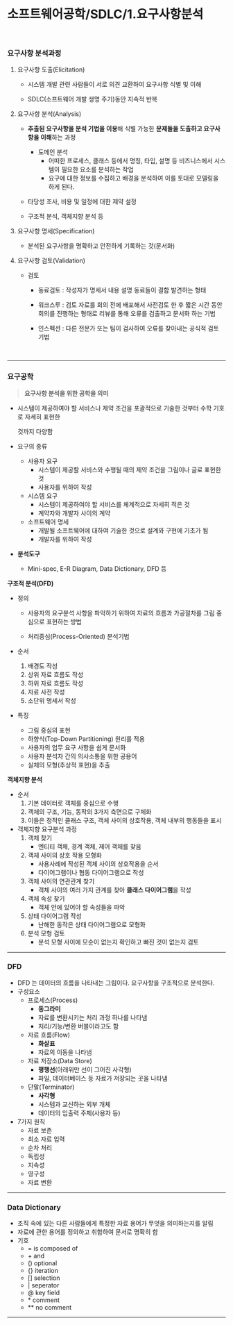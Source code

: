 # 소프트웨어공학/SDLC/1.요구사항분석

<br>

### 요구사항 분석과정

1. 요구사항 도출(Elicitation)

   * 시스템 개발 관련 사람들이 서로 의견 교환하여 요구사항 식별 및 이해

   * SDLC(소프트웨어 개발 생명 주기)동안 지속적 반복

2. 요구사항 분석(Analysis)

   * **추출된 요구사항을 분석 기법을 이용**해 식별 가능한 **문제들을 도출하고 요구사항을 이해**하는 과정
     * 도메인 분석
       * 어떠한 프로세스, 클래스 등에서 명칭, 타입, 설명 등 비즈니스에서 시스템이 필요한 요소를 분석하는 작업
       * 요구에 대한 정보를 수집하고 배경을 분석하여 이를 토대로 모델링을 하게 된다.

   * 타당성 조사, 비용 및 일정에 대한 제약 설정

   * 구조적 분석, 객체지향 분석 등

3. 요구사항 명세(Specification)
   * 분석된 요구사항을 명확하고 안전하게 기록하는 것(문서화)

4. 요구사항 검토(Validation)

   * 검토

     * 동료검토 : 작성자가 명세서 내용 설명 동료들이 결함 발견하는 형태

     * 워크스루 : 검토 자료를 회의 전에 배포해서 사전검토 한 후 짧은 시간 동안 회의를 진행하는 형태로 리뷰를 통해 오류를 검출하고 문서화 하는 기법

     * 인스펙션 : 다른 전문가 또는 팀이 검사하여 오류를 찾아내는 공식적 검토 기법

       <Br>

---

### 요구공학

>  **요구사항 분석을 위한 공학을 의미**

* 시스템이 제공하여야 할 서비스나 제약 조건을 포괄적으로 기술한 것부터 수학 기호로 자세히 표현한 

  것까지 다양함

* 요구의 종류

  * 사용자 요구 
    * 시스템이 제공할 서비스와 수행될 때의 제약 조건을 그림이나 글로 표현한 것 
    * 사용자를 위하여 작성 
  * 시스템 요구
    * 시스템이 제공하여야 할 서비스를 체계적으로 자세히 적은 것 
    * 계약자와 개발자 사이의 계약 
  * 소프트웨어 명세
    * 개발될 소프트웨어에 대하여 기술한 것으로 설계와 구현에 기초가 됨 
    * 개발자를 위하여 작성 

* **분석도구**
  * Mini-spec, E-R Diagram, Data Dictionary, DFD 등

**구조적 분석(DFD)**

* 정의

  * 사용자의 요구분석 사항을 파악하기 위하여 자료의 흐름과 가공절차를 그림 중심으로 표현하는 방법 

  * 처리중심(Process-Oriented) 분석기법

* 순서
  1. 배경도 작성 
  2. 상위 자료 흐름도 작성 
  3. 하위 자료 흐름도 작성 
  4. 자료 사전 작성 
  5. 소단위 명세서 작성
* 특징
  * 그림 중심의 표현 
  * 하향식(Top-Down Partitioning) 원리를 적용 
  * 사용자의 업무 요구 사항을 쉽게 문서화 
  * 사용자 분석자 간의 의사소통을 위한 공용어 
  * 실체의 모형(추상적 표현)을 추출 

**객체지향 분석**

* 순서
  1. 기본 데이터로 객체를 중심으로 수행 
  2. 객체의 구조, 기능, 동작의 3가지 측면으로 구체화
  3. 이들은 정적인 클래스 구조, 객체 사이의 상호작용, 객체 내부의 행동들을 표시
* 객체지향 요구분석 과정
  1. 객체 찾기 
     * 엔티티 객체, 경계 객체, 제어 객체를 찾음 
  2. 객체 사이의 상호 작용 모형화 
     * 사용사례에 작성된 객체 사이의 상호작용을 순서 
     * 다이어그램이나 협동 다이어그램으로 작성 
  3. 객체 사이의 연관관계 찾기
     * 객체 사이의 여러 가지 관계를 찾아 **클래스 다이어그램**을 작성 
  4. 객체 속성 찾기 
     * 객체 안에 있어야 할 속성들을 파악
  5. 상태 다이어그램 작성 
     * 난해한 동작은 상태 다이어그램으로 모형화
  6. 분석 모형 검토 
     * 분석 모형 사이에 모순이 없는지 확인하고 빠진 것이 없는지 검토

---

### DFD

* DFD 는 데이터의 흐름을 나타내는 그림이다. 요구사항을 구조적으로 분석한다.
* 구성요소
  * 프로세스(Process)
    - **동그라미**
    - 자료를 변환시키는 처리 과정 하나를 나타냄
    - 처리/기능/변환 버블이라고도 함
  * 자료 흐름(Flow)
    - **화살표**
    - 자료의 이동을 나타냄
  * 자료 저장소(Data Store)
    - **평행선**(아래위만 선이 그어진 사각형)
    - 파일, 데이터베이스 등 자료가 저장되는 곳을 나타냄
  * 단말(Terminator)
    - **사각형**
    - 시스템과 교신하는 외부 개체
    - 데이터의 입출력 주체(사용자 등)
* 7가지 원칙
  * 자료 보존
  * 최소 자료 입력
  * 순차 처리
  * 독립성
  * 지속성
  * 영구성
  * 자료 변환

---

### Data Dictionary

* 조직 속에 있는 다른 사람들에게 특정한 자료 용어가 무엇을 의미하는지를 알림
* 자료에 관한 용어를 정의하고 취합하여 문서로 명확히 함
* 기호
  * = is composed of
  * \+ and
  * () optional
  * {} iteration
  * [] selection
  * | seperator
  * @ key field
  * \* comment
  * ** no comment

---
